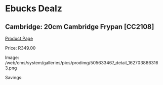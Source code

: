 
# Ebucks Dealz
## Cambridge: 20cm Cambridge Frypan [CC2108]
[Product Page](https://www.ebucks.com/web/shop/productSelected.do?prodId=505633467&catId=704983235)

Price: R349.00

Image: /web/cms/system/galleries/pics/prodimg/505633467_detail_1627038863163.png

Savings: 


	